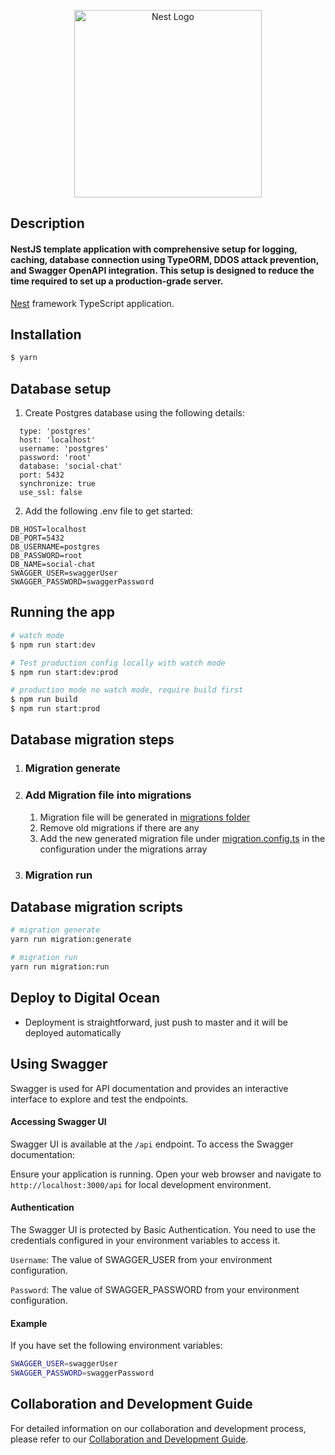 <p align="center">
  <a href="http://nestjs.com/" target="blank"><img src="https://7webs.co.in/assets/images/logos/logo_main.png" height="300" alt="Nest Logo" /></a>
</p>

## Description

#### NestJS template application with comprehensive setup for logging, caching, database connection using TypeORM, DDOS attack prevention, and Swagger OpenAPI integration. This setup is designed to reduce the time required to set up a production-grade server.

[Nest](https://github.com/nestjs/nest) framework TypeScript application.

## Installation

```bash
$ yarn
```

## Database setup

1. Create Postgres database using the following details:

```
  type: 'postgres'
  host: 'localhost'
  username: 'postgres'
  password: 'root'
  database: 'social-chat'
  port: 5432
  synchronize: true
  use_ssl: false
```

2. Add the following .env file to get started:
```
DB_HOST=localhost
DB_PORT=5432
DB_USERNAME=postgres
DB_PASSWORD=root
DB_NAME=social-chat
SWAGGER_USER=swaggerUser
SWAGGER_PASSWORD=swaggerPassword
```

## Running the app

```bash
# watch mode
$ npm run start:dev

# Test production config locally with watch mode
$ npm run start:dev:prod

# production mode no watch mode, require build first
$ npm run build
$ npm run start:prod
```

## Database migration steps

1. ### Migration generate
2. ### Add Migration file into migrations
   1. Migration file will be generated in [migrations folder](src/providers/database/migrations)
   2. Remove old migrations if there are any
   3. Add the new generated migration file under [migration.config.ts](src/providers/database/migration.config.ts) in
      the configuration under the migrations array
3. ### Migration run

## Database migration scripts

```bash
# migration generate
yarn run migration:generate

# migration run
yarn run migration:run
```

## Deploy to Digital Ocean

- Deployment is straightforward, just push to master and it will be deployed automatically

## Using Swagger

Swagger is used for API documentation and provides an interactive interface to explore and test the endpoints.

#### Accessing Swagger UI

Swagger UI is available at the `/api` endpoint. To access the Swagger documentation:

Ensure your application is running.
Open your web browser and navigate to `http://localhost:3000/api` for local development environment.

#### Authentication

The Swagger UI is protected by Basic Authentication. You need to use the credentials configured in your environment variables to access it.

`Username`: The value of SWAGGER_USER from your environment configuration.

`Password`: The value of SWAGGER_PASSWORD from your environment configuration.

#### Example

If you have set the following environment variables:

```bash
SWAGGER_USER=swaggerUser
SWAGGER_PASSWORD=swaggerPassword
```

## Collaboration and Development Guide

For detailed information on our collaboration and development process, please refer to our [Collaboration and Development Guide](./Collaboration-Guide.md).

